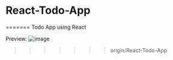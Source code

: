 
# React-Todo-App
=======
Todo App using React

Preview: 
![image](https://github.com/user-attachments/assets/02523d16-32b2-41d9-9ac9-fcbc2055e0a8)
>>>>>>> origin/React-Todo-App
